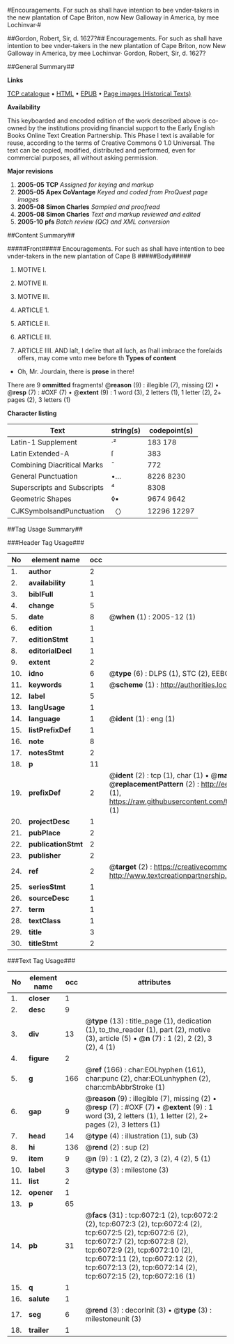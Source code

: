 #Encouragements. For such as shall have intention to bee vnder-takers in the new plantation of Cape Briton, now New Galloway in America, by mee Lochinvar·#

##Gordon, Robert, Sir, d. 1627?##
Encouragements. For such as shall have intention to bee vnder-takers in the new plantation of Cape Briton, now New Galloway in America, by mee Lochinvar·
Gordon, Robert, Sir, d. 1627?

##General Summary##

**Links**

[TCP catalogue](http://www.ota.ox.ac.uk/tcp/)  • 
[HTML](http://tei.it.ox.ac.uk/tcp/Texts-HTML/free/A01/A01932.html)  • 
[EPUB](http://tei.it.ox.ac.uk/tcp/Texts-EPUB/free/A01/A01932.epub) • 
[Page images (Historical Texts)](https://data.historicaltexts.jisc.ac.uk/view?pubId=eebo-99841486e&pageId=eebo-99841486e-6072-1)

**Availability**

This keyboarded and encoded edition of the
	       work described above is co-owned by the institutions
	       providing financial support to the Early English Books
	       Online Text Creation Partnership. This Phase I text is
	       available for reuse, according to the terms of Creative
	       Commons 0 1.0 Universal. The text can be copied,
	       modified, distributed and performed, even for
	       commercial purposes, all without asking permission.

**Major revisions**

1. __2005-05__ __TCP__ *Assigned for keying and markup*
1. __2005-05__ __Apex CoVantage__ *Keyed and coded from ProQuest page images*
1. __2005-08__ __Simon Charles__ *Sampled and proofread*
1. __2005-08__ __Simon Charles__ *Text and markup reviewed and edited*
1. __2005-10__ __pfs__ *Batch review (QC) and XML conversion*

##Content Summary##

#####Front#####
Encouragements. For such as shall have intention to bee vnder-takers in the new plantation of Cape B
#####Body#####

1. MOTIVE I.

1. MOTIVE II.

1. MOTIVE III.

1. ARTICLE 1.

1. ARTICLE II.

1. ARTICLE III.

1. ARTICLE IIII.
AND laſt, I deſire that all ſuch, as ſhall imbrace the foreſaids offers, may come vnto mee before th
**Types of content**

  * Oh, Mr. Jourdain, there is **prose** in there!

There are 9 **ommitted** fragments! 
 @__reason__ (9) : illegible (7), missing (2)  •  @__resp__ (7) : #OXF (7)  •  @__extent__ (9) : 1 word (3), 2 letters (1), 1 letter (2), 2+ pages (2), 3 letters (1)

**Character listing**


|Text|string(s)|codepoint(s)|
|---|---|---|
|Latin-1 Supplement|·²|183 178|
|Latin Extended-A|ſ|383|
|Combining             Diacritical Marks|̄|772|
|General Punctuation|•…|8226 8230|
|Superscripts             and Subscripts|⁴|8308|
|Geometric Shapes|◊▪|9674 9642|
|CJKSymbolsandPunctuation|〈〉|12296 12297|

##Tag Usage Summary##

###Header Tag Usage###

|No|element name|occ|attributes|
|---|---|---|---|
|1.|__author__|2||
|2.|__availability__|1||
|3.|__biblFull__|1||
|4.|__change__|5||
|5.|__date__|8| @__when__ (1) : 2005-12 (1)|
|6.|__edition__|1||
|7.|__editionStmt__|1||
|8.|__editorialDecl__|1||
|9.|__extent__|2||
|10.|__idno__|6| @__type__ (6) : DLPS (1), STC (2), EEBO-CITATION (1), PROQUEST (1), VID (1)|
|11.|__keywords__|1| @__scheme__ (1) : http://authorities.loc.gov/ (1)|
|12.|__label__|5||
|13.|__langUsage__|1||
|14.|__language__|1| @__ident__ (1) : eng (1)|
|15.|__listPrefixDef__|1||
|16.|__note__|8||
|17.|__notesStmt__|2||
|18.|__p__|11||
|19.|__prefixDef__|2| @__ident__ (2) : tcp (1), char (1)  •  @__matchPattern__ (2) : ([0-9\-]+):([0-9IVX]+) (1), (.+) (1)  •  @__replacementPattern__ (2) : http://eebo.chadwyck.com/downloadtiff?vid=$1&page=$2 (1), https://raw.githubusercontent.com/textcreationpartnership/Texts/master/tcpchars.xml#$1 (1)|
|20.|__projectDesc__|1||
|21.|__pubPlace__|2||
|22.|__publicationStmt__|2||
|23.|__publisher__|2||
|24.|__ref__|2| @__target__ (2) : https://creativecommons.org/publicdomain/zero/1.0/ (1), http://www.textcreationpartnership.org/docs/. (1)|
|25.|__seriesStmt__|1||
|26.|__sourceDesc__|1||
|27.|__term__|1||
|28.|__textClass__|1||
|29.|__title__|3||
|30.|__titleStmt__|2||


###Text Tag Usage###

|No|element name|occ|attributes|
|---|---|---|---|
|1.|__closer__|1||
|2.|__desc__|9||
|3.|__div__|13| @__type__ (13) : title_page (1), dedication (1), to_the_reader (1), part (2), motive (3), article (5)  •  @__n__ (7) : 1 (2), 2 (2), 3 (2), 4 (1)|
|4.|__figure__|2||
|5.|__g__|166| @__ref__ (166) : char:EOLhyphen (161), char:punc (2), char:EOLunhyphen (2), char:cmbAbbrStroke (1)|
|6.|__gap__|9| @__reason__ (9) : illegible (7), missing (2)  •  @__resp__ (7) : #OXF (7)  •  @__extent__ (9) : 1 word (3), 2 letters (1), 1 letter (2), 2+ pages (2), 3 letters (1)|
|7.|__head__|14| @__type__ (4) : illustration (1), sub (3)|
|8.|__hi__|136| @__rend__ (2) : sup (2)|
|9.|__item__|9| @__n__ (9) : 1 (2), 2 (2), 3 (2), 4 (2), 5 (1)|
|10.|__label__|3| @__type__ (3) : milestone (3)|
|11.|__list__|2||
|12.|__opener__|1||
|13.|__p__|65||
|14.|__pb__|31| @__facs__ (31) : tcp:6072:1 (2), tcp:6072:2 (2), tcp:6072:3 (2), tcp:6072:4 (2), tcp:6072:5 (2), tcp:6072:6 (2), tcp:6072:7 (2), tcp:6072:8 (2), tcp:6072:9 (2), tcp:6072:10 (2), tcp:6072:11 (2), tcp:6072:12 (2), tcp:6072:13 (2), tcp:6072:14 (2), tcp:6072:15 (2), tcp:6072:16 (1)|
|15.|__q__|1||
|16.|__salute__|1||
|17.|__seg__|6| @__rend__ (3) : decorInit (3)  •  @__type__ (3) : milestoneunit (3)|
|18.|__trailer__|1||
